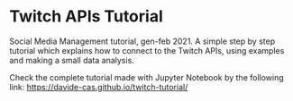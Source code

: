 # Twitch APIs Tutorial
Social Media Management tutorial, gen-feb 2021.
A simple step by step tutorial which explains how to connect to the Twitch APIs, using examples and making a small data analysis.

Check the complete tutorial made with Jupyter Notebook by the following link: https://davide-cas.github.io/twitch-tutorial/
